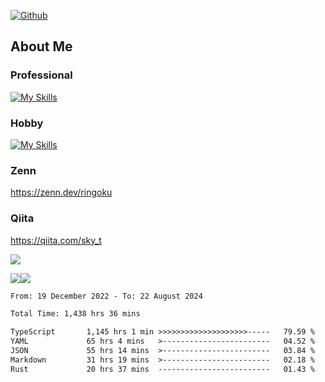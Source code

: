 [![Github](https://img.shields.io/github/followers/skyt-a?label=Follow&style=social)](https://github.com/skyt-a)

## About Me
### Professional
[![My Skills](https://skillicons.dev/icons?i=react,ts,js,nodejs,java,graphql,firebase,githubactions&theme=light)](https://skillicons.dev)
### Hobby
[![My Skills](https://skillicons.dev/icons?i=unity,rust,py&theme=light)](https://skillicons.dev)

### Zenn
https://zenn.dev/ringoku
### Qiita
https://qiita.com/sky_t


![](https://github-profile-summary-cards.vercel.app/api/cards/profile-details?username=skyt-a&theme=default)

![](https://github-profile-summary-cards.vercel.app/api/cards/repos-per-language?username=skyt-a&theme=default)![](https://github-profile-summary-cards.vercel.app/api/cards/stats?username=RinGoku&theme=default)

<!--START_SECTION:waka-->

```txt
From: 19 December 2022 - To: 22 August 2024

Total Time: 1,438 hrs 36 mins

TypeScript       1,145 hrs 1 min >>>>>>>>>>>>>>>>>>>>-----   79.59 %
YAML             65 hrs 4 mins   >------------------------   04.52 %
JSON             55 hrs 14 mins  >------------------------   03.84 %
Markdown         31 hrs 19 mins  >------------------------   02.18 %
Rust             20 hrs 37 mins  -------------------------   01.43 %
```

<!--END_SECTION:waka-->
